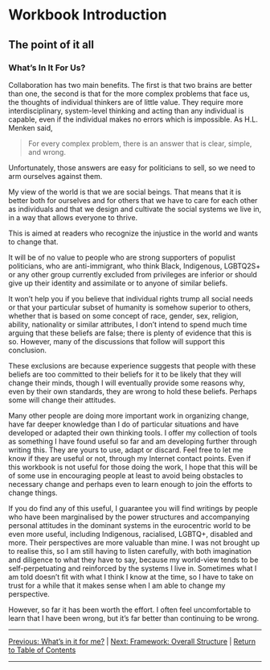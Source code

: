 # Workbook Introduction

## The point of it all

### What’s In It For Us?

Collaboration has two main benefits. The first is that two brains are better than one, the second is that for the more complex problems that face us, the thoughts of individual thinkers are of little value. They require more interdisciplinary, system-level thinking and acting than any individual is capable, even if the individual makes no errors which is impossible. As H.L. Menken said,

>For every complex problem, there is an answer that is clear, simple, and wrong.

Unfortunately, those answers are easy for politicians to sell, so we need to arm ourselves against them. 

My view of the world is that we are social beings. That means that it is better both for ourselves and for others that we have to care for each other as individuals and that we design and cultivate the social systems we live in, in a way that allows everyone to thrive.

This is aimed at readers who recognize the injustice in the world and wants to change that.

It will be of no value to people who are strong supporters of populist politicians, who are anti-immigrant, who think Black, Indigenous, LGBTQ2S+  or any other group currently excluded from privileges are inferior or should give up their identity and assimilate or to anyone of similar beliefs.

It won’t help you if you believe that individual rights trump all social needs or that your particular subset of humanity is somehow superior to others, whether that is based on some concept of race, gender, sex, religion, ability, nationality or similar attributes, I don’t intend to spend much time arguing that these beliefs are false; there is plenty of evidence that this is so. However, many of the discussions that follow will support this conclusion.

These exclusions are because experience suggests that people with these beliefs are too committed to their beliefs for it to be likely that they will change their minds, though I will eventually provide some reasons why, even by their own standards, they are wrong to hold these beliefs. Perhaps some will change their attitudes.

Many other people are doing more important work in organizing change, have far deeper knowledge than I do of particular situations and have developed or adapted their own thinking tools. I offer my collection of tools as something I have found useful so far and am developing further through writing this. They are yours to use, adapt or discard. Feel free to let me know if they are useful or not, through my Internet contact points. Even if this workbook is not useful for those doing the work, I hope that this will be of some use in encouraging people at least to avoid being obstacles to necessary change and perhaps even to learn enough to join the efforts to change things.

If you do find any of this useful, I guarantee you will find writings by people who have been marginalised by the power structures and accompanying personal attitudes in the dominant systems in the eurocentric world to be even more useful, including Indigenous, racialised, LGBTQ+, disabled and more. Their perspectives are more valuable than mine. I was not brought up to realise this, so I am still having to listen carefully, with both imagination and diligence to what they have to say, because my world-view tends to be self-perpetuating and reinforced by the systems I live in. Sometimes what I am told doesn’t fit with what I think I know at the time, so I have to take on trust for a while that it makes sense when I am able to change my perspective.

However, so far it has been worth the effort. I often feel uncomfortable to learn that I have been wrong, but it’s far better than continuing to be wrong.

***
[Previous: What’s in it for me?](whatsinitforou) \| [Next: Framework: Overall Structure](../framework/overallstructure) \| [Return to Table of Contents](../../index)

***
